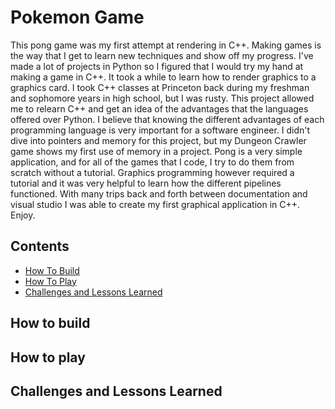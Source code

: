 # Pokemon Game
   This pong game was my first attempt at rendering in C++. Making games is the way that I get to learn new techniques and show off my progress. I've made a lot of projects in Python so I figured that I would try my hand at making a game in C++. It took a while to learn how to render graphics to a graphics card. I took C++ classes at Princeton back during my freshman and sophomore years in high school, but I was rusty. This project allowed me to relearn C++ and get an idea of the advantages that the languages offered over Python. I believe that knowing the different advantages of each programming language is very important for a software engineer. I didn't dive into pointers and memory for this project, but my Dungeon Crawler game shows my first use of memory in a project. Pong is a very simple application, and for all of the games that I code, I try to do them from scratch without a tutorial. Graphics programming however required a tutorial and it was very helpful to learn how the different pipelines functioned. With many trips back and forth between documentation and visual studio I was able to create my first graphical application in C++. Enjoy.

## Contents
   - [How To Build](#how-to-build)
   - [How To Play](#how-to-play)
   - [Challenges and Lessons Learned](#challenges-and-lessons-learned)

## How to build


## How to play


## Challenges and Lessons Learned
